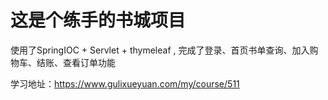 # **这是个练手的书城项目**
使用了SpringIOC + Servlet + thymeleaf ,
完成了登录、首页书单查询、加入购物车、结账、查看订单功能

学习地址：https://www.gulixueyuan.com/my/course/511
